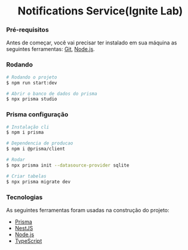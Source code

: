 <h1 align="center">Notifications Service(Ignite Lab)</h1>

### Pré-requisitos

Antes de começar, você vai precisar ter instalado em sua máquina as seguintes ferramentas:
[Git](https://git-scm.com), [Node.js](https://nodejs.org/en/).

### Rodando

```bash
# Rodando o projeto
$ npm run start:dev

# Abrir o banco de dados do prisma
$ npx prisma studio
```

### Prisma configuração

```bash
# Instalação cli
$ npm i prisma

# Dependencia de producao
$ npm i @prisma/client

# Rodar
$ npx prisma init --datasource-provider sqlite

# Criar tabelas
$ npx prisma migrate dev
```

### Tecnologias

As seguintes ferramentas foram usadas na construção do projeto:

- [Prisma](https://www.prisma.io/)
- [NestJS](https://docs.nestjs.com/)
- [Node.js](https://nodejs.org/en/)
- [TypeScript](https://www.typescriptlang.org/)
